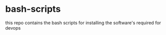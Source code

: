 # bash-scripts
this repo contains the bash scripts for installing the software's required for devops
